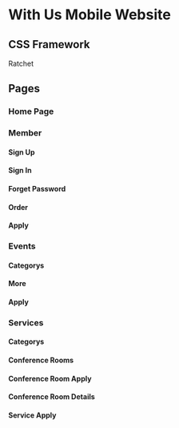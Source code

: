 # With Us Mobile Website

## CSS Framework

Ratchet

## Pages

### Home Page

### Member

#### Sign Up

#### Sign In

#### Forget Password

#### Order

#### Apply

### Events

#### Categorys

#### More

#### Apply

### Services

#### Categorys

#### Conference Rooms

#### Conference Room Apply

#### Conference Room Details

#### Service Apply
